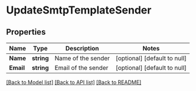 # UpdateSmtpTemplateSender

## Properties
Name | Type | Description | Notes
------------ | ------------- | ------------- | -------------
**Name** | **string** | Name of the sender | [optional] [default to null]
**Email** | **string** | Email of the sender | [optional] [default to null]

[[Back to Model list]](../README.md#documentation-for-models) [[Back to API list]](../README.md#documentation-for-api-endpoints) [[Back to README]](../README.md)


